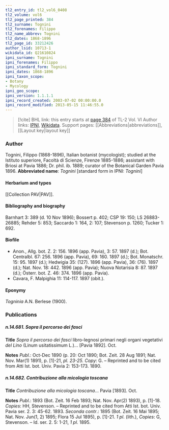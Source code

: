 ```yaml
---
tl2_entry_id: tl2_vol6_0408
tl2_volume: vol6
tl2_page_printed: 384
tl2_surname: Tognini
tl2_forenames: Filippo
tl2_name_abbrev: Tognini
tl2_dates: 1868-1896
tl2_page_id: 33212426
author_lsid: 10713-1
wikidata_id: Q21610824
ipni_surname: Tognini
ipni_forenames: Filippo
ipni_standard_form: Tognini
ipni_dates: 1868-1896
ipni_taxon_scope: 
- Botany
- Mycology
ipni_geo_scope: 
ipni_version: 1.1.1.1
ipni_record_created: 2003-07-02 00:00:00.0
ipni_record_modified: 2013-05-15 11:46:55.0
---
```


> [!cite] BHL link: this entry starts at [page 384](https://www.biodiversitylibrary.org/page/33212426) of TL-2 Vol. VI
> Author links: [IPNI](https://www.ipni.org/a/10713-1), [Wikidata](https://www.wikidata.org/wiki/Q21610824). Support pages: [[Abbreviations|abbreviations]], [[Layout key|layout key]]

### Author

Tognini, Filippo (1868-1896), Italian botanist (mycologist); studied at the Istituto superiore, Facoltà di Scienze, Firenze 1885-1886; assistant with Briosi at Pavia 1886; Dr. phil. ib. 1889; curator of the Botanical Garden Pavia 1896. 
**Abbreviated name**: *Tognini* \[standard form in IPNI: *Tognini*\]

#### Herbarium and types

[[Collection PAV|PAV]].

#### Bibliography and biography

Barnhart 3: 389 (d. 10 Nov 1896); Bossert p. 402; CSP 19: 150; LS 26883-26885; Rehder 5: 853; Saccardo 1: 164, 2: 107; Stevenson p. 1260; Tucker 1: 692.

#### Biofile

- Anon., Allg. bot. Z. 2: 156. 1896 (app. Pavia), 3: 57. 1897 (d.); Bot. Centralbl. 67: 256. 1896 (app. Pavia), 69: 160. 1897 (d.); Bot. Monatschr. 15: 95. 1897 (d.); Hedwigia 35: (127). 1896 (app. Pavia), 36: (76). 1897 (d.); Nat. Nov. 18: 442. 1896 (app. Pavia); Nuova Notarisia 8: 87. 1897 (d.); Österr. bot. Z. 46: 374. 1896 (app. Pavia).
- Cavara, F. Malpighia 11: 114-117. 1897 (obit.).

#### Eponymy

*Togninia* A.N. Berlese (1900).

### Publications

##### n.14.681. Sopra il percorso dei fasci

**Title**
*Sopra il percorso dei fasci* libro-legnosi primari negli organi vegetativi *del Lino* (Linum usitatissimum L.)... \[Pavia 1892\]. Oct.

**Notes**
*Publ*.: Oct-Dec 1890 (p. 20: Oct 1890; Bot. Zeit. 28 Aug 1891; Nat. Nov. Mar(1) 1891), p. \[1\]-21, *pl. 23-25. Copy*: G. – Reprinted and to be cited from Atti Ist. bot. Univ. Pavia 2: 153-173. 1890.

##### n.14.682. Contribuzione alla micologia toscana

**Title**
*Contribuzione alla micologia toscana*... Pavia \[1893\]. Oct.

**Notes**
*Publ*.: 1893 (Bot. Zeit. 16 Feb 1893; Nat. Nov. Apr(2) 1893), p. \[1\]-18. *Copies*: HH, Stevenson. – Reprinted and to be cited from Atti Ist. bot. Univ. Pavia ser. 2. 3: 45-62. 1893.
*Seconda contr*.: 1895 (Bot. Zeit. 16 Mai 1895; Nat. Nov. Jun(1, 2) 1895; Flora 15 Jul 1895), p. \[1\]-21. *1 pl*. (lith.), *Copies*: G, Stevenson. – Id. ser. 2. 5: 1-21, *1 pl*. 1895.

